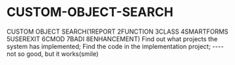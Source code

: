 # CUSTOM-OBJECT-SEARCH
CUSTOM OBJECT SEARCH(1REPORT 2FUNCTION 3CLASS 4SMARTFORMS 5USEREXIT 6CMOD 7BADI 8ENHANCEMENT)
Find out what projects the system has implemented;
Find the code in the implementation project;
----not so good, but it works(smile)
